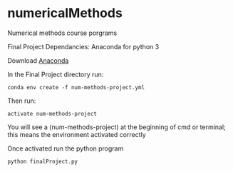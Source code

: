 # numericalMethods
Numerical methods course porgrams

Final Project Dependancies: Anaconda for python 3

Download [Anaconda](https://www.anaconda.com/download/)

In the Final Project directory run:
```
conda env create -f num-methods-project.yml
```

Then run: 
```
activate num-methods-project
```

You will see a (num-methods-project) at the beginning of cmd or terminal; this means the environment activated correctly


Once activated run the python program
```
python finalProject.py
```

